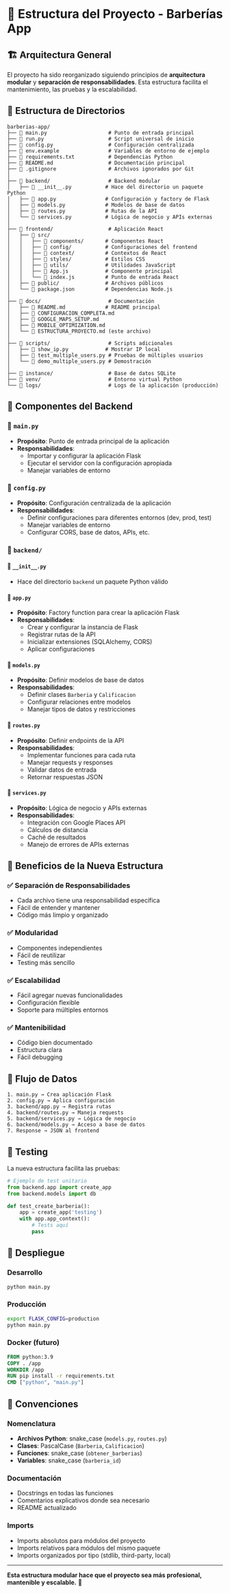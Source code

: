 # 📁 Estructura del Proyecto - Barberías App

## 🏗️ Arquitectura General

El proyecto ha sido reorganizado siguiendo principios de **arquitectura modular** y **separación de responsabilidades**. Esta estructura facilita el mantenimiento, las pruebas y la escalabilidad.

## 📂 Estructura de Directorios

```
barberias-app/
├── 📄 main.py                    # Punto de entrada principal
├── 📄 run.py                     # Script universal de inicio
├── 📄 config.py                  # Configuración centralizada
├── 📄 env.example                # Variables de entorno de ejemplo
├── 📄 requirements.txt           # Dependencias Python
├── 📄 README.md                  # Documentación principal
├── 📄 .gitignore                 # Archivos ignorados por Git
│
├── 📁 backend/                   # Backend modular
│   ├── 📄 __init__.py           # Hace del directorio un paquete Python
│   ├── 📄 app.py                # Configuración y factory de Flask
│   ├── 📄 models.py             # Modelos de base de datos
│   ├── 📄 routes.py             # Rutas de la API
│   └── 📄 services.py           # Lógica de negocio y APIs externas
│
├── 📁 frontend/                  # Aplicación React
│   ├── 📁 src/
│   │   ├── 📁 components/       # Componentes React
│   │   ├── 📁 config/           # Configuraciones del frontend
│   │   ├── 📁 context/          # Contextos de React
│   │   ├── 📁 styles/           # Estilos CSS
│   │   ├── 📁 utils/            # Utilidades JavaScript
│   │   ├── 📄 App.js            # Componente principal
│   │   └── 📄 index.js          # Punto de entrada React
│   ├── 📁 public/               # Archivos públicos
│   └── 📄 package.json          # Dependencias Node.js
│
├── 📁 docs/                      # Documentación
│   ├── 📄 README.md             # README principal
│   ├── 📄 CONFIGURACION_COMPLETA.md
│   ├── 📄 GOOGLE_MAPS_SETUP.md
│   ├── 📄 MOBILE_OPTIMIZATION.md
│   └── 📄 ESTRUCTURA_PROYECTO.md (este archivo)
│
├── 📁 scripts/                   # Scripts adicionales
│   ├── 📄 show_ip.py            # Mostrar IP local
│   ├── 📄 test_multiple_users.py # Pruebas de múltiples usuarios
│   └── 📄 demo_multiple_users.py # Demostración
│
├── 📁 instance/                  # Base de datos SQLite
├── 📁 venv/                      # Entorno virtual Python
└── 📁 logs/                      # Logs de la aplicación (producción)
```

## 🔧 Componentes del Backend

### 📄 `main.py`
- **Propósito**: Punto de entrada principal de la aplicación
- **Responsabilidades**:
  - Importar y configurar la aplicación Flask
  - Ejecutar el servidor con la configuración apropiada
  - Manejar variables de entorno

### 📄 `config.py`
- **Propósito**: Configuración centralizada de la aplicación
- **Responsabilidades**:
  - Definir configuraciones para diferentes entornos (dev, prod, test)
  - Manejar variables de entorno
  - Configurar CORS, base de datos, APIs, etc.

### 📁 `backend/`

#### 📄 `__init__.py`
- Hace del directorio `backend` un paquete Python válido

#### 📄 `app.py`
- **Propósito**: Factory function para crear la aplicación Flask
- **Responsabilidades**:
  - Crear y configurar la instancia de Flask
  - Registrar rutas de la API
  - Inicializar extensiones (SQLAlchemy, CORS)
  - Aplicar configuraciones

#### 📄 `models.py`
- **Propósito**: Definir modelos de base de datos
- **Responsabilidades**:
  - Definir clases `Barberia` y `Calificacion`
  - Configurar relaciones entre modelos
  - Manejar tipos de datos y restricciones

#### 📄 `routes.py`
- **Propósito**: Definir endpoints de la API
- **Responsabilidades**:
  - Implementar funciones para cada ruta
  - Manejar requests y responses
  - Validar datos de entrada
  - Retornar respuestas JSON

#### 📄 `services.py`
- **Propósito**: Lógica de negocio y APIs externas
- **Responsabilidades**:
  - Integración con Google Places API
  - Cálculos de distancia
  - Caché de resultados
  - Manejo de errores de APIs externas

## 🎯 Beneficios de la Nueva Estructura

### ✅ **Separación de Responsabilidades**
- Cada archivo tiene una responsabilidad específica
- Fácil de entender y mantener
- Código más limpio y organizado

### ✅ **Modularidad**
- Componentes independientes
- Fácil de reutilizar
- Testing más sencillo

### ✅ **Escalabilidad**
- Fácil agregar nuevas funcionalidades
- Configuración flexible
- Soporte para múltiples entornos

### ✅ **Mantenibilidad**
- Código bien documentado
- Estructura clara
- Fácil debugging

## 🔄 Flujo de Datos

```
1. main.py → Crea aplicación Flask
2. config.py → Aplica configuración
3. backend/app.py → Registra rutas
4. backend/routes.py → Maneja requests
5. backend/services.py → Lógica de negocio
6. backend/models.py → Acceso a base de datos
7. Response → JSON al frontend
```

## 🧪 Testing

La nueva estructura facilita las pruebas:

```python
# Ejemplo de test unitario
from backend.app import create_app
from backend.models import db

def test_create_barberia():
    app = create_app('testing')
    with app.app_context():
        # Tests aquí
        pass
```

## 🚀 Despliegue

### Desarrollo
```bash
python main.py
```

### Producción
```bash
export FLASK_CONFIG=production
python main.py
```

### Docker (futuro)
```dockerfile
FROM python:3.9
COPY . /app
WORKDIR /app
RUN pip install -r requirements.txt
CMD ["python", "main.py"]
```

## 📝 Convenciones

### Nomenclatura
- **Archivos Python**: snake_case (`models.py`, `routes.py`)
- **Clases**: PascalCase (`Barberia`, `Calificacion`)
- **Funciones**: snake_case (`obtener_barberias`)
- **Variables**: snake_case (`barberia_id`)

### Documentación
- Docstrings en todas las funciones
- Comentarios explicativos donde sea necesario
- README actualizado

### Imports
- Imports absolutos para módulos del proyecto
- Imports relativos para módulos del mismo paquete
- Imports organizados por tipo (stdlib, third-party, local)

---

**Esta estructura modular hace que el proyecto sea más profesional, mantenible y escalable.** 🎯 